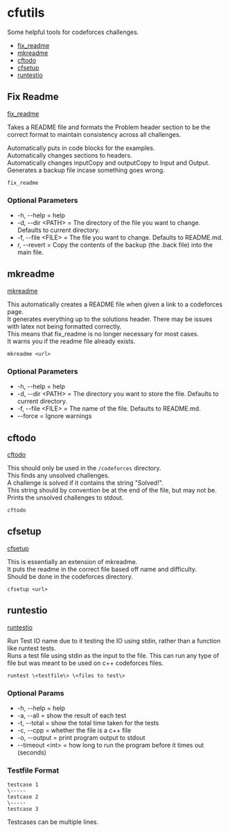 # cfutils

Some helpful tools for codeforces challenges.  
- [fix_readme](#fix-readme)  
- [mkreadme](#mkreadme)
- [cftodo](#cftodo)
- [cfsetup](#cfsetup)
- [runtestio](#runtestio)  


## Fix Readme
[fix_readme](fix_readme)

Takes a README file and formats the Problem header section to be the correct format to maintain consistency across all challenges.  

Automatically puts in code blocks for the examples.  
Automatically changes sections to headers.  
Automatically changes inputCopy and outputCopy to Input and Output.  
Generates a backup file incase something goes wrong.  

```
fix_readme
```

### Optional Parameters
- -h, --help = help
- -d, --dir \<PATH\> = The directory of the file you want to change. Defaults to current directory.  
- -f, --file \<FILE\> = The file you want to change. Defaults to README.md.
- r, --revert = Copy the contents of the backup (the .back file) into the main file.  


## mkreadme
[mkreadme](mkreadme)

This automatically creates a README file when given a link to a codeforces page.  
It generates everything up to the solutions header. There may be issues with latex not being formatted correctly.  
This means that fix_readme is no longer necessary for most cases.  
It warns you if the readme file already exists.  

```
mkreadme <url>
```

### Optional Parameters
- -h, --help = help
- -d, --dir \<PATH\> = The directory you want to store the file. Defaults to current directory.  
- -f, --file \<FILE\> = The name of the file. Defaults to README.md.
- --force = Ignore warnings


## cftodo
[cftodo](cftodo)  

This should only be used in the `/codeforces` directory.  
This finds any unsolved challenges.  
A challenge is solved if it contains the string "Solved!".  
This string should by convention be at the end of the file, but may not be.  
Prints the unsolved challenges to stdout.  

```
cftodo
```

## cfsetup
[cfsetup](cfsetup)  

This is essentially an extension of mkreadme.  
It puts the readme in the correct file based off name and difficulty.  
Should be done in the codeforces directory.  

```
cfsetup <url>
```

## runtestio
[runtestio](runtestio)

Run Test IO name due to it testing the IO using stdin, rather than a function like runtest tests.  
Runs a test file using stdin as the input to the file. This can run any type of file but was meant to be used on c++ codeforces files.  

```
runtest \<testfile\> \<files to test\>
```

### Optional Params
- -h, --help   = help  
- -a, --all    = show the result of each test  
- -t, --total  = show the total time taken for the tests  
- -c, --cpp    = whether the file is a c++ file  
- -o, --output = print program output to stdout
- --timeout \<int\> = how long to run the program before it times out (seconds)

### Testfile Format
```
testcase 1  
\-----  
testcase 2  
\-----   
testcase 3    
```
Testcases can be multiple lines.

